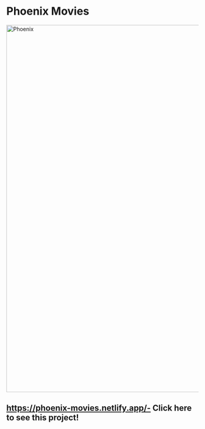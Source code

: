 # Phoenix Movies

<img width="960" alt="Phoenix" src="https://user-images.githubusercontent.com/57283974/229387183-469dcba8-e6aa-4565-901b-631f8f80cdbf.png">

## https://phoenix-movies.netlify.app/- Click here to see this project!
